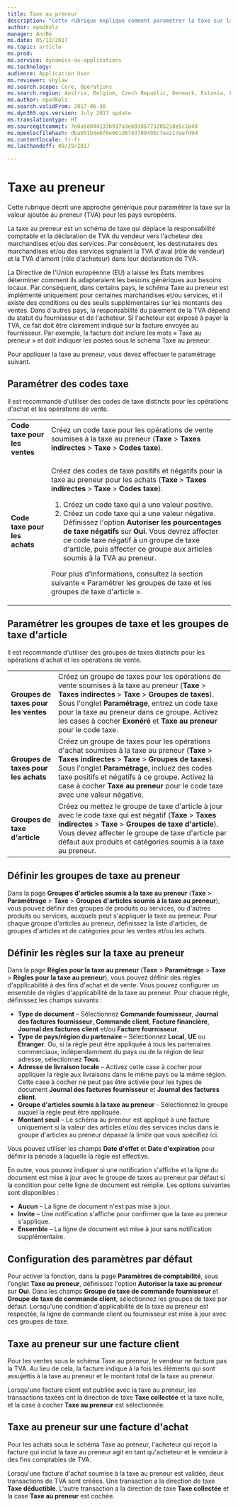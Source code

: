 ```yaml
---
title: Taxe au preneur
description: "Cette rubrique explique comment paramétrer la taxe sur la valeur ajoutée au preneur (TVA) pour les pays européens."
author: epodkolz
manager: AnnBe
ms.date: 05/12/2017
ms.topic: article
ms.prod: 
ms.service: dynamics-ax-applications
ms.technology: 
audience: Application User
ms.reviewer: shylaw
ms.search.scope: Core, Operations
ms.search.region: Austria, Belgium, Czech Republic, Denmark, Estonia, Finland, France, Germany, Hungary, Ireland, Italy, Latvia, Lithuania, Netherlands, Poland, Spain, Sweden, United Kingdom
ms.author: epodkolz
ms.search.validFrom: 2017-06-30
ms.dyn365.ops.version: July 2017 update
ms.translationtype: HT
ms.sourcegitcommit: 7e0a5d044133b917a3eb9386773205218e5c1b40
ms.openlocfilehash: dba651b4e6f0e661d6743780495c7ee217eefd9d
ms.contentlocale: fr-fr
ms.lasthandoff: 09/29/2017

---
```


# <a name="reverse-charge-vat"></a>Taxe au preneur
Cette rubrique décrit une approche générique pour paramétrer la taxe sur la valeur ajoutée au preneur (TVA) pour les pays européens.

La taxe au preneur est un schéma de taxe qui déplace la responsabilité comptable et la déclaration de TVA du vendeur vers l'acheteur des marchandises et/ou des services. Par conséquent, les destinataires des marchandises et/ou des services signalent la TVA d'aval (rôle de vendeur) et la TVA d'amont (rôle d'acheteur) dans leur déclaration de TVA.

La Directive de l'Union européenne (EU) a laissé les États membres déterminer comment ils adapteraient les besoins génériques aux besoins locaux. Par conséquent, dans certains pays, le schéma Taxe au preneur est implémenté uniquement pour certaines marchandises et/ou services, et il existe des conditions ou des seuils supplémentaires sur les montants des ventes. Dans d'autres pays, la responsabilité du paiement de la TVA dépend du statut du fournisseur et de l'acheteur. Si l'acheteur est exposé à payer la TVA, ce fait doit être clairement indiqué sur la facture envoyée au fournisseur. Par exemple, la facture doit inclure les mots « Taxe au preneur » et doit indiquer les postes sous le schéma Taxe au preneur. 

Pour appliquer la taxe au preneur, vous devez effectuer le paramétrage suivant.

## <a name="set-up-sales-tax-codes"></a>Paramétrer des codes taxe
Il est recommandé d'utiliser des codes de taxe distincts pour les opérations d'achat et les opérations de vente.

<table>
<body>
<tr>
<td><strong>Code taxe pour les ventes</strong></td>
<td>Créez un code taxe pour les opérations de vente soumises à la taxe au preneur (<strong>Taxe</strong> > <strong>Taxes indirectes</strong> > <strong>Taxe</strong> > <strong>Codes taxe</strong>).
</td>
</tr>
<tr>
<td><strong>Code taxe pour les achats</strong></td>
<td><p>Créez des codes de taxe positifs et négatifs pour la taxe au preneur pour les achats (<strong>Taxe</strong> > <strong>Taxes indirectes</strong> > <strong>Taxe</strong> > <strong>Codes taxe</strong>).</p>
<ol>
<li>Créez un code taxe qui a une valeur positive.</li>
<li>Créez un code taxe qui a une valeur négative. Définissez l'option <strong>Autoriser les pourcentages de taxe négatifs</strong> sur <strong>Oui</strong>.
Vous devrez affecter ce code taxe négatif à un groupe de taxe d'article, puis affecter ce groupe aux articles soumis à la TVA au preneur.</li>
</ol>
<p>Pour plus d'informations, consultez la section suivante « Paramétrer les groupes de taxe et les groupes de taxe d'article ».</p>
</td>
</tr>
</tbody>
</table>

## <a name="set-up-sales-tax-groups-and-item-sales-tax-groups"></a>Paramétrer les groupes de taxe et les groupes de taxe d'article
Il est recommandé d'utiliser des groupes de taxes distincts pour les opérations d'achat et les opérations de vente.

<table>
<tr>
<td><strong>Groupes de taxes pour les ventes</strong></td>
<td>Créez un groupe de taxes pour les opérations de vente soumises à la taxe au preneur (<strong>Taxe</strong> > <strong>Taxes indirectes</strong> > <strong>Taxe</strong> > <strong>Groupes de taxes</strong>). Sous l'onglet <strong>Paramétrage</strong>, entrez un code taxe pour la taxe au preneur dans ce groupe. Activez les cases à cocher <strong>Exonéré</strong> et <strong>Taxe au preneur</strong> pour le code taxe.</td>
</tr>
<tr>
<td><strong>Groupes de taxes pour les achats</strong></td>
<td>Créez un groupe de taxes pour les opérations d'achat soumises à la taxe au preneur (<strong>Taxe</strong> > <strong>Taxes indirectes</strong> > <strong>Taxe</strong> > <strong>Groupes de taxes</strong>). Sous l'onglet <strong>Paramétrage</strong>, incluez des codes taxe positifs et négatifs à ce groupe. Activez la case à cocher <strong>Taxe au preneur</strong> pour le code taxe avec une valeur négative.</td>
</tr>
<tr>
<td><strong>Groupes de taxe d'article</strong></td>
<td>Créez ou mettez le groupe de taxe d'article à jour avec le code taxe qui est négatif (<strong>Taxe</strong> > <strong>Taxes indirectes</strong> > <strong>Taxe</strong> > <strong>Groupes de taxe d'article</strong>). Vous devez affecter le groupe de taxe d'article par défaut aux produits et catégories soumis à la taxe au preneur.</td>
</tr>
</table>

## <a name="set-up-reverse-charge-groups"></a>Définir les groupes de taxe au preneur
Dans la page **Groupes d'articles soumis à la taxe au preneur** (**Taxe** > **Paramétrage** > **Taxe** > **Groupes d'articles soumis à la taxe au preneur**), vous pouvez définir des groupes de produits ou services, ou d'autres produits ou services, auxquels peut s'appliquer la taxe au preneur. Pour chaque groupe d'articles au preneur, définissez la liste d'articles, de groupes d'articles et de catégories pour les ventes et/ou les achats.

## <a name="set-up-reverse-charge-rules"></a>Définir les règles sur la taxe au preneur
Dans la page **Règles pour la taxe au preneur** (**Taxe** > **Paramétrage** > **Taxe** > **Règles pour la taxe au preneur**), vous pouvez définir des règles d'applicabilité à des fins d'achat et de vente. Vous pouvez configurer un ensemble de règles d'applicabilité de la taxe au preneur. Pour chaque règle, définissez les champs suivants :

- **Type de document** – Sélectionnez **Commande fournisseur**, **Journal des factures fournisseur**, **Commande client**, **Facture financière**, **Journal des factures client** et/ou **Facture fournisseur**.
- **Type de pays/région du partenaire** – Sélectionnez **Local**, **UE** ou **Étranger**. Ou, si la règle peut être appliquée à tous les partenaires commerciaux, indépendamment du pays ou de la région de leur adresse, sélectionnez **Tous**.
- **Adresse de livraison locale** – Activez cette case à cocher pour appliquer la règle aux livraisons dans le même pays ou la même région. Cette case à cocher ne peut pas être activée pour les types de document **Journal des factures fournisseur** et **Journal des factures client**.
- **Groupe d'articles soumis à la taxe au preneur** - Sélectionnez le groupe auquel la règle peut être appliquée.
- **Montant seuil** – Le schéma au preneur est appliqué à une facture uniquement si la valeur des articles et/ou des services inclus dans le groupe d'articles au preneur dépasse la limite que vous spécifiez ici.

Vous pouvez utiliser les champs **Date d'effet** et **Date d'expiration** pour définir la période à laquelle la règle est effective.

En outre, vous pouvez indiquer si une notification s'affiche et la ligne du document est mise à jour avec le groupe de taxes au preneur par défaut si la condition pour cette ligne de document est remplie. Les options suivantes sont disponibles :

- **Aucun** – La ligne de document n'est pas mise à jour.
- **Invite** – Une notification s'affiche pour confirmer que la taxe au preneur s'applique.
- **Ensemble** – La ligne de document est mise à jour sans notification supplémentaire.

## <a name="set-up-default-parameters"></a>Configuration des paramètres par défaut
Pour activer la fonction, dans la page **Paramètres de comptabilité**, sous l'onglet **Taxe au preneur**, définissez l'option **Autoriser la taxe au preneur** sur **Oui**. Dans les champs **Groupe de taxe de commande fournisseur** et **Groupe de taxe de commande client**, sélectionnez les groupes de taxe par défaut. Lorsqu'une condition d'applicabilité de la taxe au preneur est respectée, la ligne de commande client ou fournisseur est mise à jour avec ces groupes de taxe.

## <a name="reverse-charge-on-a-sales-invoice"></a>Taxe au preneur sur une facture client
Pour les ventes sous le schéma Taxe au preneur, le vendeur ne facture pas la TVA. Au lieu de cela, la facture indique à la fois les éléments qui sont assujettis à la taxe au preneur et le montant total de la taxe au preneur.

Lorsqu'une facture client est publiée avec la taxe au preneur, les transactions taxées ont la direction de taxe **Taxe collectée** et la taxe nulle, et la case à cocher **Taxe au preneur** est sélectionnée.

## <a name="reverse-charge-on-a-purchase-invoice"></a>Taxe au preneur sur une facture d'achat
Pour les achats sous le schéma Taxe au preneur, l'acheteur qui reçoit la facture qui inclut la taxe au preneur agit en tant qu'acheteur et le vendeur à des fins comptables de TVA.

Lorsqu'une facture d'achat soumise à la taxe au preneur est validée, deux transactions de TVA sont créées. Une transaction a la direction de taxe **Taxe déductible**. L'autre transaction a la direction de taxe **Taxe collectée** et la case **Taxe au preneur** est cochée.

